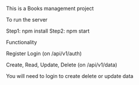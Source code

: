 This is a Books management project

To run the server

Step1: npm install
Step2: npm start

Functionality

Register Login (on /api/v1/auth)

Create, Read, Update, Delete (on /api/v1/data)

You will need to login to create delete or update data